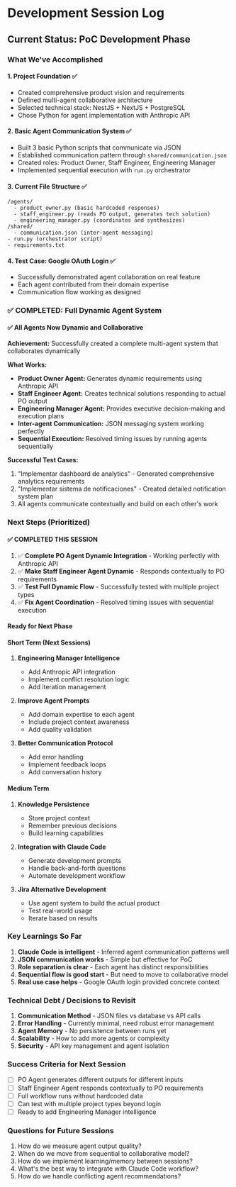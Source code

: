 # Development Session Log

## Current Status: PoC Development Phase

### What We've Accomplished

#### 1. Project Foundation ✅
- Created comprehensive product vision and requirements
- Defined multi-agent collaborative architecture
- Selected technical stack: NestJS + NextJS + PostgreSQL
- Chose Python for agent implementation with Anthropic API

#### 2. Basic Agent Communication System ✅
- Built 3 basic Python scripts that communicate via JSON
- Established communication pattern through `shared/communication.json`
- Created roles: Product Owner, Staff Engineer, Engineering Manager
- Implemented sequential execution with `run.py` orchestrator

#### 3. Current File Structure ✅
```
/agents/
  - product_owner.py (basic hardcoded responses)
  - staff_engineer.py (reads PO output, generates tech solution)
  - engineering_manager.py (coordinates and synthesizes)
/shared/
  - communication.json (inter-agent messaging)
- run.py (orchestrator script)
- requirements.txt
```

#### 4. Test Case: Google OAuth Login ✅
- Successfully demonstrated agent collaboration on real feature
- Each agent contributed from their domain expertise
- Communication flow working as designed

### ✅ COMPLETED: Full Dynamic Agent System

#### ✅ All Agents Now Dynamic and Collaborative
**Achievement:** Successfully created a complete multi-agent system that collaborates dynamically

**What Works:**
- **Product Owner Agent:** Generates dynamic requirements using Anthropic API
- **Staff Engineer Agent:** Creates technical solutions responding to actual PO output
- **Engineering Manager Agent:** Provides executive decision-making and execution plans
- **Inter-agent Communication:** JSON messaging system working perfectly
- **Sequential Execution:** Resolved timing issues by running agents sequentially

**Successful Test Cases:**
1. "Implementar dashboard de analytics" - Generated comprehensive analytics requirements
2. "Implementar sistema de notificaciones" - Created detailed notification system plan
3. All agents communicate contextually and build on each other's work

### Next Steps (Prioritized)

#### ✅ COMPLETED THIS SESSION
1. ✅ **Complete PO Agent Dynamic Integration** - Working perfectly with Anthropic API
2. ✅ **Make Staff Engineer Agent Dynamic** - Responds contextually to PO requirements  
3. ✅ **Test Full Dynamic Flow** - Successfully tested with multiple project types
4. ✅ **Fix Agent Coordination** - Resolved timing issues with sequential execution

#### Ready for Next Phase

#### Short Term (Next Sessions)
1. **Engineering Manager Intelligence**
   - Add Anthropic API integration
   - Implement conflict resolution logic
   - Add iteration management

2. **Improve Agent Prompts**
   - Add domain expertise to each agent
   - Include project context awareness
   - Add quality validation

3. **Better Communication Protocol**
   - Add error handling
   - Implement feedback loops
   - Add conversation history

#### Medium Term
1. **Knowledge Persistence**
   - Store project context
   - Remember previous decisions
   - Build learning capabilities

2. **Integration with Claude Code**
   - Generate development prompts
   - Handle back-and-forth questions
   - Automate development workflow

3. **Jira Alternative Development**
   - Use agent system to build the actual product
   - Test real-world usage
   - Iterate based on results

### Key Learnings So Far

1. **Claude Code is intelligent** - Inferred agent communication patterns well
2. **JSON communication works** - Simple but effective for PoC
3. **Role separation is clear** - Each agent has distinct responsibilities
4. **Sequential flow is good start** - But need to move to collaborative model
5. **Real use case helps** - Google OAuth login provided concrete context

### Technical Debt / Decisions to Revisit

1. **Communication Method** - JSON files vs database vs API calls
2. **Error Handling** - Currently minimal, need robust error management
3. **Agent Memory** - No persistence between runs yet
4. **Scalability** - How to add more agents or complexity
5. **Security** - API key management and agent isolation

### Success Criteria for Next Session

- [ ] PO Agent generates different outputs for different inputs
- [ ] Staff Engineer Agent responds contextually to PO requirements
- [ ] Full workflow runs without hardcoded data
- [ ] Can test with multiple project types beyond login
- [ ] Ready to add Engineering Manager intelligence

### Questions for Future Sessions

1. How do we measure agent output quality?
2. When do we move from sequential to collaborative model?
3. How do we implement learning/memory between sessions?
4. What's the best way to integrate with Claude Code workflow?
5. How do we handle conflicting agent recommendations?